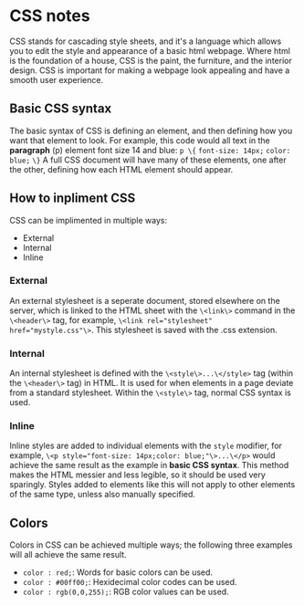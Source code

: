 # CSS notes

CSS stands for cascading style sheets, and it's a language which allows you to edit the style and appearance of a basic html webpage. Where html is the foundation of a house, CSS is the paint, the furniture, and the interior design. CSS is important for making a webpage look appealing and have a smooth user experience. 

## Basic CSS syntax

The basic syntax of CSS is defining an element, and then defining how you want that element to look. For example, this code would all text in the **paragraph** (p) element font size 14 and blue:
`p \{`
    `font-size: 14px;`
    `color: blue;`
`\}`
A full CSS document will have many of these elements, one after the other, defining how each HTML element should appear. 

## How to inpliment CSS

CSS can be implimented in multiple ways:

* External
* Internal
* Inline

### External

An external stylesheet is a seperate document, stored elsewhere on the server, which is linked to the HTML sheet with the `\<link\>` command in the `\<header\>` tag, for example, `\<link rel="stylesheet" href="mystyle.css"\>`. This stylesheet is saved with the .css extension.

### Internal

An internal stylesheet is defined with the `\<style\>...\</style>` tag (within the `\<header\>` tag) in HTML. It is used for when elements in a page deviate from a standard stylesheet. Within the `\<style\>` tag, normal CSS syntax is used.

### Inline

Inline styles are added to individual elements with the `style` modifier, for example, `\<p style="font-size: 14px;color: blue;"\>...\</p>` would achieve the same result as the example in **basic CSS syntax**. This method makes the HTML messier and less legible, so it should be used very sparingly. Styles added to elements like this will not apply to other elements of the same type, unless also manually specified. 

## Colors

Colors in CSS can be achieved multiple ways; the following three examples will all achieve the same result.

* `color : red;`: Words for basic colors can be used.
* `color : #00ff00;`: Hexidecimal color codes can be used.
* `color : rgb(0,0,255);`: RGB color values can be used.
